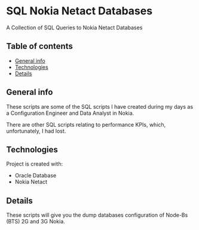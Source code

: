 # SQL Nokia Netact Databases
A Collection of SQL Queries to Nokia Netact Databases

## Table of contents
* [General info](#general-info)
* [Technologies](#technologies)
* [Details](#Details)

## General info
These scripts are some of the SQL scripts I have created during my days as a Configuration Engineer and Data Analyst in Nokia.

There are other SQL scripts relating to performance KPIs, which, unfortunately, I had lost.


## Technologies
Project is created with:
* Oracle Database
* Nokia Netact
	
## Details
These scripts will give you the dump databases configuration of Node-Bs (BTS) 2G and 3G Nokia.
